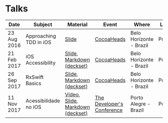 # Talks

| Date        | Subject           | Material                 | Event      | Where                   | Language   |
|-------------|-------------------|--------------------------|------------|-------------------------|------------|
| 23 Aug 2016 | Approaching TDD in iOS | [Slide](https://speakerdeck.com/gabrieloliva/abordando-tdd-no-ios) | [CocoaHeads](http://www.cocoaheads.com.br/agendas/detalhes/159) | Belo Horizonte - Brazil | Portuguese |
| 21 Feb 2017 | iOS Accessibility | [Slide](https://speakerdeck.com/gabrieloliva/acessibilidade-no-ios), [Markdown (deckset)](markdowns/Acessibilidade%20no%20iOS) | [CocoaHeads](http://www.cocoaheads.com.br/agendas/detalhes/185) | Belo Horizonte - Brazil | Portuguese |
| 26 Sep 2017 | RxSwift Basics | [Slide](https://speakerdeck.com/gabrieloliva/rxswift-basics), [Markdown (deckset)](markdowns/RxSwift%20Basics) | [CocoaHeads](https://www.meetup.com/pt-BR/preview/CocoaHeads-Talks-BH/events/243487090) | Belo Horizonte - Brazil | Portuguese |
| 11 Nov 2017 | Acessibilidade no iOS | [Vídeo](https://www.eventials.com/Globalcode/tdc-poa-2017-stadium-sabado-5/), [Slide](https://speakerdeck.com/gabrieloliva/tdc-acessibilidade-no-ios), [Markdown (deckset)](markdowns/TDC%20-%20Acessibilidade%20no%20iOS) | [The Developer's Conference](http://www.thedevelopersconference.com.br/tdc/2017/portoalegre/trilha-ios) | Porto Alegre - Brazil | Portuguese |
